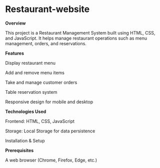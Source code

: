 # Restaurant-website

**Overview**

This project is a Restaurant Management System built using HTML, CSS, and JavaScript. It helps manage restaurant operations such as menu management, orders, and reservations.

**Features**

Display restaurant menu

Add and remove menu items

Take and manage customer orders

Table reservation system

Responsive design for mobile and desktop

**Technologies Used**

Frontend: HTML, CSS, JavaScript

Storage: Local Storage for data persistence

Installation & Setup

**Prerequisites**

A web browser (Chrome, Firefox, Edge, etc.)

